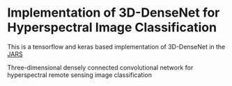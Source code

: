 # Implementation of 3D-DenseNet for Hyperspectral Image Classification

This is a tensorflow and keras based implementation of 3D-DenseNet in the [JARS](https://www.spiedigitallibrary.org/journalArticle/Download?fullDOI=10.1117%2F1.JRS.13.016519&SSO=1)

Three-dimensional densely connected convolutional network for hyperspectral remote sensing image classification
